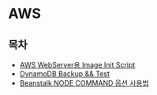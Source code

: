 # AWS

## 목차

- [AWS WebServer용 Image Init Script](init-script.md)
- [DynamoDB Backup && Test](dynamo-db-backup-and-test.md)
- [Beanstalk NODE COMMAND 옵션 사용법](beanstalk-node-command.md)
